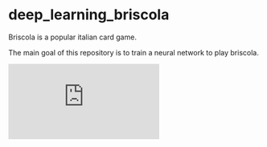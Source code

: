 # deep_learning_briscola

Briscola is a popular italian card game. 

The main goal of this repository is to train a neural network to play briscola.

![equation](http://www.sciweavers.org/tex2img.php?eq=1%2Bsin%28mc%5E2%29&bc=White&fc=Black&im=jpg&fs=12&ff=arev&edit=)
